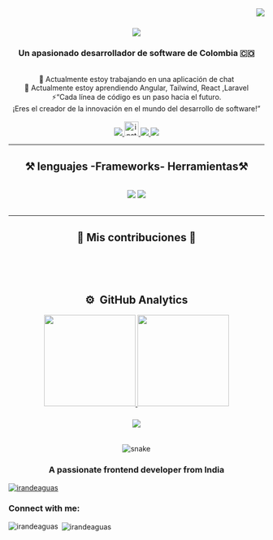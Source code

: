 <img align="right" src="https://visitor-badge.laobi.icu/badge?page_id=irandeaguas" />

<h1 align="center">
    <img src="https://readme-typing-svg.herokuapp.com/?font=Righteous&size=35&center=true&vCenter=true&width=500&height=70&duration=4000&lines=Hola+Bievenidos!+👋;+Soy+Iran+De+Aguas!;" />
</h1>

<h3 align="center">Un apasionado desarrollador de software de Colombia 🇨🇴</h3>

<br/>

<div align="center">
    🔭 Actualmente estoy trabajando en una aplicación de chat <br>
    🌱 Actualmente estoy aprendiendo Angular, Tailwind, React ,Laravel<br>
      ⚡️“Cada línea de código es un paso hacia el futuro. <br> ¡Eres el creador de la innovación en el mundo del desarrollo de software!”
<br>
 <br>
 </div>
 
<div align="center"> 
  <a href="mailto:iran029@hotmail.com">
    <img src="https://img.shields.io/badge/Gmail-333333?style=for-the-badge&logo=gmail&logoColor=red" />
  </a>

  <a href="https://www.instagram.com/iransmith_/">
    <img src="https://img.shields.io/static/v1?message=Instagram&logo=instagram&label=&color=843e91&logoColor=white&labelColor=&style=for-the-badge" height="28" alt="instagram logo"  />
  </a>
    
    
  <a href="https://www.linkedin.com/in/irandeaguas/" target="_blank">
    <img src="https://img.shields.io/badge/LinkedIn-0077B5?style=for-the-badge&logo=linkedin&logoColor=white" target="_blank" />
  </a>
  
  <a href="https://irandeaguas.github.io/" target="_blank">
     <img src="https://img.shields.io/badge/Portfolio-FF5722?style=for-the-badge&logo=todoist&logoColor=white" target="_blank" /> <!-- sqlite, safari, google-chrome are other good icon options -->
  </a>
</div>

 <hr/>
 
<h2 align="center">⚒️ lenguajes -Frameworks- Herramientas⚒️</h2>
<br/>
<div align="center">
    <img src="https://skillicons.dev/icons?i=,bootstrap,html,css,vscode,github,figma,tailwind,git" />
    <img src="https://skillicons.dev/icons?i=,python,javascript,typescript,php,mongodb,c,mysql,laravel" /><br>
</div>

<br/>
<hr/>

<div align="center">
  <h2>🐍 Mis contribuciones 🐍</h2>
  
  <br/><br/><br/>
</div>


<h2 align="center">
 ⚙️ &nbsp;GitHub Analytics
</h2>

<p align="center">

<a href="https://github.com/Irandeaguas">
  <img height="180em" src="https://github-readme-stats-eight-theta.vercel.app/api?username=Irandeaguas&show_icons=true&theme=algolia&include_all_commits=true&count_private=true"/>
  <img height="180em" src="https://github-readme-stats-eight-theta.vercel.app/api/top-langs/?username=Irandeaguas&layout=compact&langs_count=8&theme=algolia"/>
</a>
</p>



<h3 align="center">
    <img src="https://readme-typing-svg.herokuapp.com/?font=Righteous&size=25&center=true&vCenter=true&width=500&height=70&duration=4000&lines=Gracias+por+visitar!+✌️;+Shoot+me+a+message+on+Linkedin!;I'm+always+down+to+collab+:)">
</h3>

<br/>






<div align="center">
  <img  src="https://github.com/irandeguas/irandeaguas/blob/main/resources/img/grid-snake.svg"
       alt="snake" /></a>
</div>


<h3 align="center">A passionate frontend developer from India</h3>

<p align="left"> <a href="https://github.com/ryo-ma/github-profile-trophy"><img src="https://github-profile-trophy.vercel.app/?username=irandeaguas" alt="irandeaguas" /></a> </p>

<h3 align="left">Connect with me:</h3>
<p align="left">
</p>

<p><img align="left" src="https://github-readme-stats.vercel.app/api/top-langs?username=irandeaguas&show_icons=true&locale=en&layout=compact" alt="irandeaguas" /></p>

<p>&nbsp;<img align="center" src="https://github-readme-stats.vercel.app/api?username=irandeaguas&show_icons=true&locale=en" alt="irandeaguas" /></p>

